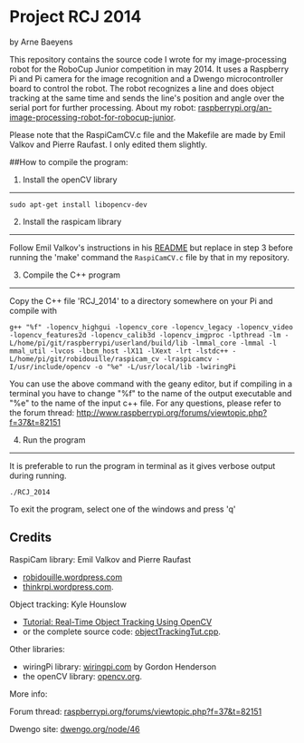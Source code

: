 Project RCJ 2014
================
by Arne Baeyens

This repository contains the source code I wrote for my image-processing robot for the RoboCup Junior competition in may 2014. It uses a Raspberry Pi and Pi camera for the image recognition and a Dwengo microcontroller board to control the robot. The robot recognizes a line and does object tracking at the same time and sends the line's position and angle over the serial port for further processing.
About my robot: [raspberrypi.org/an-image-processing-robot-for-robocup-junior](http://www.raspberrypi.org/an-image-processing-robot-for-robocup-junior/).

Please note that the RaspiCamCV.c file and the Makefile are made by Emil Valkov and Pierre Raufast. I only edited them slightly.

##How to compile the program:

1. Install the openCV library
----------------------------------------
    sudo apt-get install libopencv-dev

2. Install the raspicam library
----------------------------------------
Follow Emil Valkov's instructions in his [README](https://github.com/robidouille/robidouille/blob/master/raspicam_cv/README) but replace in step 3 before running the 'make' command the `RaspiCamCV.c` file by that in my repository.

3. Compile the C++ program
----------------------------------------
Copy the C++ file 'RCJ_2014' to a directory somewhere on your Pi
and compile with 

    g++ "%f" -lopencv_highgui -lopencv_core -lopencv_legacy -lopencv_video -lopencv_features2d -lopencv_calib3d -lopencv_imgproc -lpthread -lm -L/home/pi/git/raspberrypi/userland/build/lib -lmmal_core -lmmal -l mmal_util -lvcos -lbcm_host -lX11 -lXext -lrt -lstdc++ -L/home/pi/git/robidouille/raspicam_cv -lraspicamcv -I/usr/include/opencv -o "%e" -L/usr/local/lib -lwiringPi

You can use the above command with the geany editor, but if compiling in a terminal you have to change "%f" to the name of the output executable and "%e" to the name of the input c++ file.
For any questions, please refer to the forum thread:
http://www.raspberrypi.org/forums/viewtopic.php?f=37&t=82151

4. Run the program
----------------------------------------
It is preferable to run the program in terminal as it gives verbose output during running.

    ./RCJ_2014
    
To exit the program, select one of the windows and press 'q'


Credits
----------------------------------------
RaspiCam library: Emil Valkov and Pierre Raufast
* [robidouille.wordpress.com](http://www.robidouille.wordpress.com)
* [thinkrpi.wordpress.com](http://www.thinkrpi.wordpress.com).

Object tracking: Kyle Hounslow
* [Tutorial: Real-Time Object Tracking Using OpenCV](https://youtube.com/watch?v=bSeFrPrqZ2A)
* or the complete source code: [objectTrackingTut.cpp](https://dl.dropboxusercontent.com/u/28096936/tuts/objectTrackingTut.cpp).

Other libraries:
* wiringPi library: [wiringpi.com](http://wiringpi.com/) by Gordon Henderson
* the openCV library: [opencv.org](http://opencv.org).
 
More info:

Forum thread: [raspberrypi.org/forums/viewtopic.php?f=37&t=82151](http://raspberrypi.org/forums/viewtopic.php?f=37&t=82151)

Dwengo site: [dwengo.org/node/46](http://dwengo.org/node/46)
